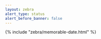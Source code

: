 ```yaml
---
layout: zebra
alert_type: status
alert_before_banner: false
---
```


{% include "zebra/memorable-date.html" %}
